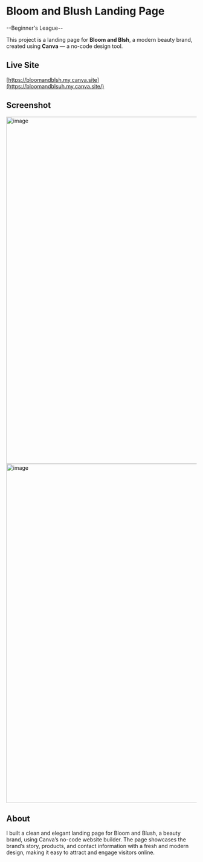 # Bloom and Blush Landing Page

--Beginner's League--

This project is a landing page for **Bloom and Blsh**, a modern beauty brand, created using **Canva** — a no-code design tool.

## Live Site

[https://bloomandblsh.my.canva.site](https://bloomandblsuh.my.canva.site/)

## Screenshot

<img width="1858" height="916" alt="image" src="https://github.com/user-attachments/assets/63220c73-ef5c-403f-8671-3658f7bf3b2f" />

<img width="1842" height="895" alt="image" src="https://github.com/user-attachments/assets/98034dfc-d030-4929-83df-03f21706cd84" />

## About

I built a clean and elegant landing page for Bloom and Blush, a beauty brand, using Canva’s no-code website builder. The page showcases the brand’s story, products, and contact information with a fresh and modern design, making it easy to attract and engage visitors online.
